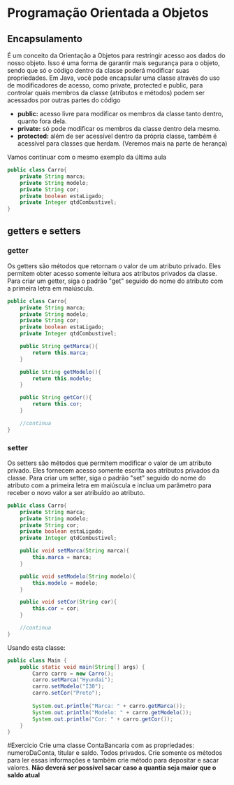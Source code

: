 # Programação Orientada a Objetos

## Encapsulamento
É um conceito da Orientação a Objetos para restringir acesso aos dados do nosso objeto.
Isso é uma forma de garantir mais segurança para o objeto, sendo que só o código dentro da classe poderá modificar suas propriedades.
Em Java, você pode encapsular uma classe através do uso de modificadores de acesso, como private, protected e public, para controlar quais membros da classe (atributos e métodos) podem ser acessados por outras partes do código

* **public:** acesso livre para modificar os membros da classe tanto dentro, quanto fora dela.
* **private:** só pode modificar os membros da classe dentro dela mesmo.
* **protected:** além de ser acessível dentro da própria classe, também é acessível para classes que herdam. (Veremos mais na parte de herança)

Vamos continuar com o mesmo exemplo da última aula
```java
public class Carro{
    private String marca;
    private String modelo;
    private String cor;
    private boolean estaLigado;
    private Integer qtdCombustivel;
}
```

## getters e setters

### getter
Os getters são métodos que retornam o valor de um atributo privado. Eles permitem obter acesso somente leitura aos atributos privados da classe. Para criar um getter, siga o padrão "get" seguido do nome do atributo com a primeira letra em maiúscula.

```java
public class Carro{
    private String marca;
    private String modelo;
    private String cor;
    private boolean estaLigado;
    private Integer qtdCombustivel;

    public String getMarca(){
        return this.marca;
    }

    public String getModelo(){
        return this.modelo;
    }

    public String getCor(){
        return this.cor;
    }

    //continua
}
```

### setter
Os setters são métodos que permitem modificar o valor de um atributo privado. Eles fornecem acesso somente escrita aos atributos privados da classe. Para criar um setter, siga o padrão "set" seguido do nome do atributo com a primeira letra em maiúscula e inclua um parâmetro para receber o novo valor a ser atribuído ao atributo.

```java
public class Carro{
    private String marca;
    private String modelo;
    private String cor;
    private boolean estaLigado;
    private Integer qtdCombustivel;

    public void setMarca(String marca){
        this.marca = marca;
    }

    public void setModelo(String modelo){
        this.modelo = modelo;
    }

    public void setCor(String cor){
        this.cor = cor;
    }

    //continua
}
```

Usando esta classe:
```java
public class Main {
    public static void main(String[] args) {
        Carro carro = new Carro();
        carro.setMarca("Hyundai");
        carro.setModelo("I30");
        carro.setCor("Preto");
        
        System.out.println("Marca: " + carro.getMarca());
        System.out.println("Modelo: " + carro.getModelo());
        System.out.println("Cor: " + carro.getCor());
    }
}
```

#Exercicio
Crie uma classe ContaBancaria com as propriedades: numeroDaConta, titular e saldo. Todos privados.
Crie somente os métodos para ler essas informações e também crie método para depositar e sacar valores. 
**Não deverá ser possível sacar caso a quantia seja maior que o saldo atual**